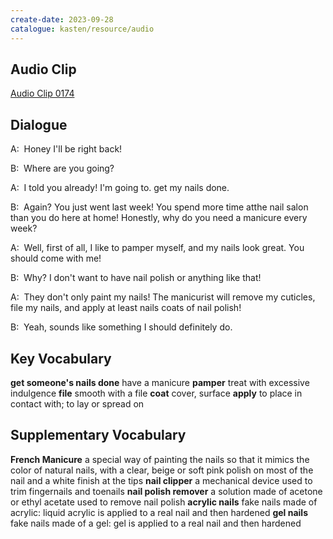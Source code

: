 ```yaml
---
create-date: 2023-09-28
catalogue: kasten/resource/audio
---
```


## Audio Clip
[Audio Clip 0174](https://archive.org/download/englishpod_all/englishpod_0174dg.mp3)

## Dialogue
A:  Honey I'll be right back! 

B:  Where are you going? 

A:  I told you already! I'm going to. get my nails done. 

B:  Again? You just went last week! You spend more time atthe nail salon than you do here at home! Honestly, why do you need a manicure every week?

A:  Well, first of all, I like to pamper myself, and my nails look great. You should come with me! 

B:  Why? I don't want to have nail polish or anything like that! 

A:  They don't only paint my nails! The manicurist will remove my cuticles, file my nails, and apply at least nails coats of nail polish! 

B:  Yeah, sounds like something I should definitely do. 

## Key Vocabulary
**get someone's nails done**      have a manicure
**pamper**                        treat with excessive indulgence
**file**                          smooth with a file
**coat**                          cover, surface
**apply**                         to place in contact with; to lay or spread on

## Supplementary Vocabulary
**French Manicure**          a special way of painting the nails so that it mimics the color of natural nails, with a clear, beige or soft pink polish on most of the nail and a white finish at the tips
**nail clipper**             a mechanical device used to trim fingernails and toenails
**nail polish remover**      a solution made of acetone or ethyl acetate used to remove nail polish
**acrylic nails**            fake nails made of acrylic: liquid acrylic is applied to a real nail and then hardened
**gel nails**                fake nails made of a gel: gel is applied to a real nail and then hardened

